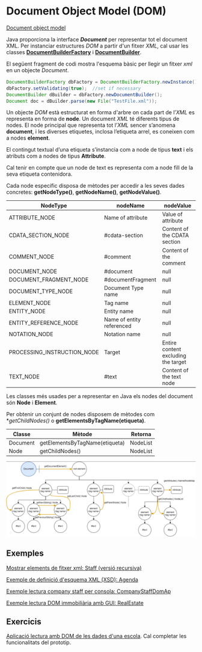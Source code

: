 # Document Object Model (DOM)

[Document object model](/damm06/assets/1.2/document_object_model.pdf)

Java proporciona la interface ***Document*** per representar tot el document XML. Per instanciar estructures *DOM* a partir d'un fitxer *XML*, cal usar les classes [**DocumentBuilderFactory**](https://docs.oracle.com/en/java/javase/19/docs/api/java.xml/javax/xml/parsers/DocumentBuilderFactory.html) i [**DocumentBuilder**](https://docs.oracle.com/en/java/javase/19/docs/api/java.xml/javax/xml/parsers/DocumentBuilder.html).

El següent fragment de codi mostra l'esquema bàsic per llegir un fitxer *xml* en un objecte *Document*.

```java
DocumentBuilderFactory dbFactory = DocumentBuilderFactory.newInstance();
dbFactory.setValidating(true);  //set if necessary
DocumentBuilder dBuilder = dbFactory.newDocumentBuilder();
Document doc = dBuilder.parse(new File("TestFile.xml"));  
```

Un objecte *DOM* està estructurat en forma d'arbre on cada part de l’*XML* es representa en forma de **node**. Un document *XML* té diferents tipus de nodes. El node principal que representa tot l’*XML* sencer s’anomena **document**, i les diverses etiquetes, inclosa l’etiqueta arrel, es coneixen com a nodes **element**.

El contingut textual d’una etiqueta s’instancia com a node de tipus **text** i els atributs com a nodes de tipus **Attribute**.

Cal tenir en compte que un node de text es representa com a node fill de la seva etiqueta contenidora.

Cada node específic disposa de mètodes per accedir a les seves dades concretes: **getNodeType()**, **getNodeName()**, **getNodeValue()**.

| NodeType                   | nodeName                 | nodeValue                          |
| ------ | ------ | ------ |
| ATTRIBUTE_NODE             | Name of attribute        | Value of attribute                 |
| CDATA_SECTION_NODE         | #cdata-section           | Content of the CDATA section       |
| COMMENT_NODE               | #comment                 | Content of the comment             |
| DOCUMENT_NODE              | #document                | null                               |
| DOCUMENT_FRAGMENT_NODE     | #documentFragment        | null                               |
| DOCUMENT_TYPE_NODE         | Document Type name       | null                               |
| ELEMENT_NODE               | Tag name                 | null                               |
| ENTITY_NODE                | Entity name              | null                               |
| ENTITY_REFERENCE_NODE      | Name of entity referenced| null                               |
| NOTATION_NODE              | Notation name            | null                               |
| PROCESSING_INSTRUCTION_NODE| Target                   | Entire content excluding the target|
| TEXT_NODE                  | #text                    | Content of the text node           |

Les classes més usades per a representar en Java els nodes del document són **Node** i **Element**.

Per obtenir un conjunt de nodes disposem de mètodes com **getChildNodes()* o **getElementsByTagName(etiqueta)**.

| Classe | Mètode  |  Retorna |
| ------ | ------ | ------ |
| Document      | getElementsByTagName(etiqueta)          | NodeList      |
| Node          | getChildNodes()        | NodeList                |

![Estructura DOM d'un document XML](/damm06/assets/1.2/domgraph.png)

## Exemples

[Mostrar elements de fitxer xml: Staff (versió recursiva)](/damm06/assets/1.2/staffxmldom.zip)

[Exemple de definició d'esquema XML (XSD): Agenda](/damm06/assets/1.2/agenda-xml_xsd.zip)

[Exemple lectura company staff per consola: CompanyStaffDomAp](/damm06/assets/1.2/companystaffdomap.zip)

[Exemple lectura DOM immobiliària amb GUI: RealEstate](/damm06/assets/1.2/realestatedomgui.zip)

## Exercicis

[Aplicació lectura amb DOM de les dades d'una escola](/damm06/assets/1.2/schooldomap.zip). Cal completar les funcionalitats del prototip.


